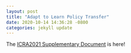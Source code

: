 ```yaml
---
layout: post
title: "Adapt to Learn Policy Transfer"
date: 2020-10-14 14:36:28 -0800
categories: jekyll update
---
```

The [ICRA2021 Supplementary Document](/assets/ATLsup.pdf) is here!
